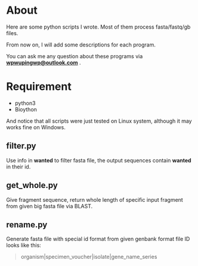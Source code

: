 # About
Here are some python scripts I wrote. Most of them process fasta/fastq/gb
files.

From now on, I will add some descriptions for each program.

You can ask me any question about these programs via
**wpwupingwp@outlook.com** .
# Requirement
* python3
* Bioython

And notice that all scripts were just tested on Linux system, although it may works fine on Windows.
## filter.py
Use info in **wanted** to filter fasta file, the output sequences contain
**wanted** in their id.
## get_whole.py
Give fragment sequence, return whole length of specific input fragment from
given big fasta file via BLAST.
## rename.py
Generate fasta file with special id format from given genbank format file
ID looks like this:
>organism|specimen_voucher|isolate|gene_name_series

